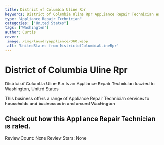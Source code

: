 ```yaml
---
title: District of Columbia Uline Rpr
keywords: District of Columbia Uline Rpr Appliance Repair Technician Washington United States 
type: "Appliance Repair Technician"
categories: ["United States"]
tags: ["Washington"]
author: Curtis
cover:
 image: /img/laundryappliance/360.webp
 alt: 'UnitedStates from DistrictofColumbiaUlineRpr'
---
```


# District of Columbia Uline Rpr
District of Columbia Uline Rpr is an Appliance Repair Technician located in Washington, United States

This business offers a range of Appliance Repair Technician services to households and businesses in and around Washington

## Check out how this Appliance Repair Technician is rated.
Review Count: None
Review Stars: None
